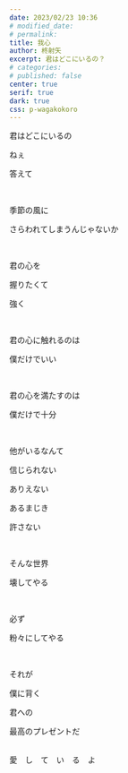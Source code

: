 ```yaml
---
date: 2023/02/23 10:36
# modified_date: 
# permalink: 
title: 我心
author: 柊射矢
excerpt: 君はどこにいるの？
# categories: 
# published: false
center: true
serif: true
dark: true
css: p-wagakokoro
---
```


君はどこにいるの

ねぇ

答えて

<br/>

季節の風に

さらわれてしまうんじゃないか

<br/>

君の心を

握りたくて

強く

<br/>

君の心に触れるのは

僕だけでいい

<br/>

君の心を満たすのは

僕だけで十分

<br/>

他がいるなんて

信じられない

ありえない

あるまじき

許さない

<br/>

そんな世界

壊してやる

<br/>

必ず

粉々にしてやる

<br/>

それが

僕に背く

君への

最高のプレゼントだ

<br/>

<div class="flood"><span class="jai">愛</span>　<span class="jshi">し</span>　<span class="jte">て</span>　<span class="ji">い</span>　<span class="jru">る</span>　<span class="jyo">よ</span></div>

<span class="bgi bgsp"></span><span class="bgi bgsp-2"></span><span class="bgi bgsp-3"></span>
